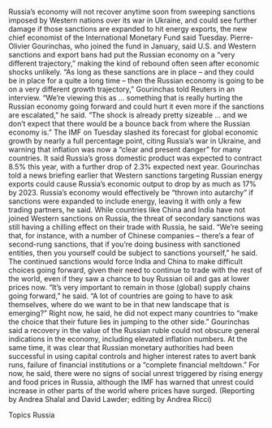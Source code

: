 Russia’s economy will not recover anytime soon from sweeping sanctions imposed by Western nations over its war in Ukraine, and could see further damage if those sanctions are expanded to hit energy exports, the new chief economist of the International Monetary Fund said Tuesday.
Pierre-Olivier Gourinchas, who joined the fund in January, said U.S. and Western sanctions and export bans had put the Russian economy on a “very different trajectory,” making the kind of rebound often seen after economic shocks unlikely.
“As long as these sanctions are in place – and they could be in place for a quite a long time – then the Russian economy is going to be on a very different growth trajectory,” Gourinchas told Reuters in an interview.
“We’re viewing this as … something that is really hurting the Russian economy going forward and could hurt it even more if the sanctions are escalated,” he said. “The shock is already pretty sizeable … and we don’t expect that there would be a bounce back from where the Russian economy is.”
The IMF on Tuesday slashed its forecast for global economic growth by nearly a full percentage point, citing Russia’s war in Ukraine, and warning that inflation was now a “clear and present danger” for many countries.
It said Russia’s gross domestic product was expected to contract 8.5% this year, with a further drop of 2.3% expected next year.
Gourinchas told a news briefing earlier that Western sanctions targeting Russian energy exports could cause Russia’s economic output to drop by as much as 17% by 2023.
Russia’s economy would effectively be “thrown into autarchy” if sanctions were expanded to include energy, leaving it with only a few trading partners, he said.
While countries like China and India have not joined Western sanctions on Russia, the threat of secondary sanctions was still having a chilling effect on their trade with Russia, he said.
“We’re seeing that, for instance, with a number of Chinese companies – there’s a fear of second-rung sanctions, that if you’re doing business with sanctioned entities, then you yourself could be subject to sanctions yourself,” he said.
The continued sanctions would force India and China to make difficult choices going forward, given their need to continue to trade with the rest of the world, even if they saw a chance to buy Russian oil and gas at lower prices now.
“It’s very important to remain in those (global) supply chains going forward,” he said. “A lot of countries are going to have to ask themselves, where do we want to be in that new landscape that is emerging?”
Right now, he said, he did not expect many countries to “make the choice that their future lies in jumping to the other side.”
Gourinchas said a recovery in the value of the Russian ruble could not obscure general indications in the economy, including elevated inflation numbers.
At the same time, it was clear that Russian monetary authorities had been successful in using capital controls and higher interest rates to avert bank runs, failure of financial institutions or a “complete financial meltdown.”
For now, he said, there were no signs of social unrest triggered by rising energy and food prices in Russia, although the IMF has warned that unrest could increase in other parts of the world where prices have surged.
(Reporting by Andrea Shalal and David Lawder; editing by Andrea Ricci)

Topics
Russia
